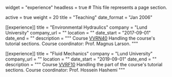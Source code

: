 widget = "experience"
headless = true  # This file represents a page section.

active = true
weight = 20
title = "Teaching"
date_format = "Jan 2006"

[[experience]]
  title = "Environmental Hydraulics"
  company = "Lund University"
  company_url = ""
  location = ""
  date_start = "2017-09-01"
  date_end = ""
  description = """
  Course [VVRN40](http://www.tvrl.lth.se/utbildning/courses/vvrn40/)
  Handling the course's tutorial sections.
  Course coordinator: Prof. Magnus Larson.
  """

[[experience]]
  title = "Fluid Mechanics"
  company = "Lund University"
  company_url = ""
  location = ""
  date_start = "2019-09-01"
  date_end = ""
  description = """
  Course [VVRF10](http://www.tvrl.lth.se/utbildning/courses/vvrf10/)
  Handling the part of the course's tutorial sections.
  Course coordinator: Prof. Hossein Hashemi
  """
